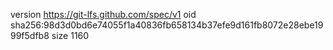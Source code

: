 version https://git-lfs.github.com/spec/v1
oid sha256:98d3d0bd6e74055f1a40836fb658134b37efe9d161fb8072e28ebe1999f5dfb8
size 1160
